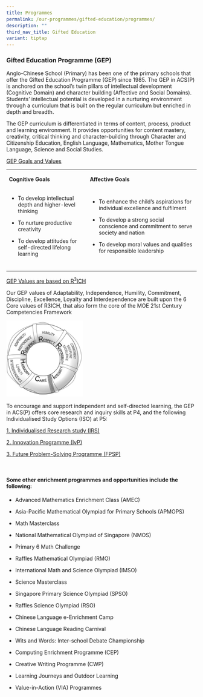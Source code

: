 ```yaml
---
title: Programmes
permalink: /our-programmes/gifted-education/programmes/
description: ""
third_nav_title: Gifted Education
variant: tiptap
---
```

<h3><strong>Gifted Education Programme (GEP)&nbsp;</strong></h3>
<p>Anglo-Chinese School (Primary) has been one of the primary schools that
offer the Gifted Education Programme (GEP) since 1985. The GEP in ACS(P)
is anchored on the school’s twin pillars of intellectual development (Cognitive
Domain) and character building (Affective and Social Domains). Students’
intellectual potential is developed in a nurturing environment through
a curriculum that is built on the regular curriculum but enriched in depth
and breadth.</p>
<p>The GEP curriculum is differentiated in terms of content, process, product
and learning environment. It provides opportunities for content mastery,
creativity, critical thinking and character-building through Character
and Citizenship Education, English Language, Mathematics, Mother Tongue
Language, Science and Social Studies.</p>
<p><u>GEP Goals and Values</u>
</p>
<table style="minWidth: 50px">
<colgroup>
<col>
<col>
</colgroup>
<tbody>
<tr>
<td rowspan="1" colspan="1">
<p><strong>Cognitive Goals</strong>
</p>
</td>
<td rowspan="1" colspan="1">
<p><strong>Affective Goals</strong>
</p>
</td>
</tr>
<tr>
<td rowspan="1" colspan="1">
<ul data-tight="true" class="tight">
<li>
<p>To develop intellectual depth and higher-level thinking</p>
</li>
<li>
<p>To nurture productive creativity</p>
</li>
<li>
<p>To develop attitudes for self-directed lifelong learning</p>
</li>
</ul>
</td>
<td rowspan="1" colspan="1">
<ul data-tight="true" class="tight">
<li>
<p>To enhance the child’s aspirations for individual excellence and fulfilment</p>
</li>
<li>
<p>To develop a strong social conscience and commitment to serve society
and nation</p>
</li>
<li>
<p>To develop moral values and qualities for responsible leadership</p>
</li>
</ul>
</td>
</tr>
<tr>
<td rowspan="1" colspan="1">
<p></p>
</td>
<td rowspan="1" colspan="1">
<p></p>
</td>
</tr>
</tbody>
</table>
<p></p>
<p><u>GEP Values are based on R<sup>3</sup>ICH</u>
</p>
<p>Our GEP values of Adaptability, Independence, Humility, Commitment, Discipline,
Excellence, Loyalty and Interdependence are built upon the 6 Core values
of R3ICH, that also form the core of the MOE 21st Century Competencies
Framework</p>
<p></p>
<p></p>
<div class="isomer-image-wrapper">
<img style="width: 40%;" height="auto" width="100%" alt="" src="/images/School_Logo/GE.jpg">
</div>
<p></p>
<p>To encourage and support independent and self-directed learning, the GEP
in ACS(P) offers core research and inquiry skills at P4, and the following
Individualised Study Options (ISO) at P5:</p>
<p></p>
<p><a href="https://www.moe.gov.sg/education-in-sg/our-programmes/gifted-education/individualised-study-options" rel="noopener nofollow" target="_blank">1. Individualised Research study (IRS)</a>
</p>
<p></p>
<p><a href="https://www.moe.gov.sg/education-in-sg/our-programmes/geb-special-programmes" rel="noopener nofollow" target="_blank">2. Innovation Programme (IvP)</a>
</p>
<p></p>
<p><a href="https://www.fpspi.org/singapore/" rel="noopener nofollow" target="_blank">3. Future Problem-Solving Programme (FPSP)</a>
</p>
<p></p>
<p></p>
<p>&nbsp;</p>
<h4><strong>Some other enrichment programmes and opportunities include the following:</strong></h4>
<ul data-tight="true" class="tight">
<li>
<p>Advanced Mathematics Enrichment Class (AMEC)</p>
</li>
<li>
<p>Asia-Pacific Mathematical Olympiad for Primary Schools (APMOPS)</p>
</li>
<li>
<p>Math Masterclass</p>
</li>
<li>
<p>National Mathematical Olympiad of Singapore (NMOS)</p>
</li>
<li>
<p>Primary 6 Math Challenge</p>
</li>
<li>
<p>Raffles Mathematical Olympiad (RMO)</p>
</li>
<li>
<p>International Math and Science Olympiad (IMSO)</p>
</li>
<li>
<p>Science Masterclass</p>
</li>
<li>
<p>Singapore Primary Science Olympiad (SPSO)</p>
</li>
<li>
<p>Raffles Science Olympiad (RSO)</p>
</li>
<li>
<p>Chinese Language e-Enrichment Camp</p>
</li>
<li>
<p>Chinese Language Reading Carnival</p>
</li>
<li>
<p>Wits and Words: Inter-school Debate Championship</p>
</li>
<li>
<p>Computing Enrichment Programme (CEP)</p>
</li>
<li>
<p>Creative Writing Programme (CWP)</p>
</li>
<li>
<p>Learning Journeys and Outdoor Learning</p>
</li>
<li>
<p>Value-in-Action (VIA) Programmes</p>
</li>
</ul>
<p>&nbsp;</p>
<p></p>
<p></p>
<p></p>
